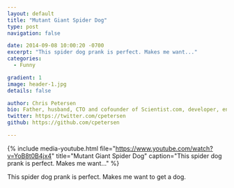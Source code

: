 ```yaml
---
layout: default
title: "Mutant Giant Spider Dog"
type: post
navigation: false

date: 2014-09-08 10:00:20 -0700
excerpt: "This spider dog prank is perfect. Makes me want..."
categories:
  - Funny

gradient: 1
image: header-1.jpg
details: false

author: Chris Petersen
bio: Father, husband, CTO and cofounder of Scientist.com, developer, entrepreneur and technologist.
twitter: https://twitter.com/cpetersen
github: https://github.com/cpetersen

---
```


{% include media-youtube.html file="https://www.youtube.com/watch?v=YoB8t0B4jx4" title="Mutant Giant Spider Dog" caption="This spider dog prank is perfect. Makes me want..." %}

This spider dog prank is perfect. Makes me want to get a dog.
